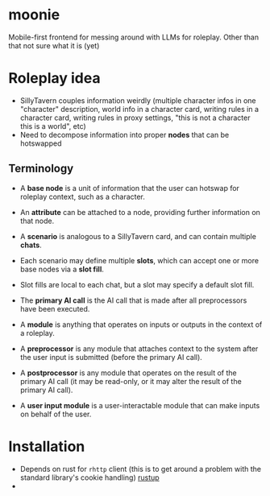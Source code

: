 # moonie
Mobile-first frontend for messing around with LLMs for roleplay. Other than that not sure what it is (yet)

# Roleplay idea
- SillyTavern couples information weirdly (multiple character infos in one "character" description, world info in a character card, writing rules in a character card, writing rules in proxy settings, "this is not a character this is a world", etc)
- Need to decompose information into proper **nodes** that can be hotswapped 

## Terminology
- A **base node** is a unit of information that the user can hotswap for roleplay context, such as a character.
- An **attribute** can be attached to a node, providing further information on that node.

- A **scenario** is analogous to a SillyTavern card, and can contain multiple **chats**.
- Each scenario may define multiple **slots**, which can accept one or more base nodes via a **slot fill**. 
- Slot fills are local to each chat, but a slot may specify a default slot fill.

- The **primary AI call** is the AI call that is made after all preprocessors have been executed.
- A **module** is anything that operates on inputs or outputs in the context of a roleplay.
- A **preprocessor** is any module that attaches context to the system after the user input is submitted (before the primary AI call).
- A **postprocessor** is any module that operates on the result of the primary AI call (it may be read-only, or it may alter the result of the primary AI call).
- A **user input module** is a user-interactable module that can make inputs on behalf of the user.

# Installation
- Depends on rust for `rhttp` client (this is to get around a problem with the standard library's cookie handling) [rustup](https://rustup.rs/)
- 
